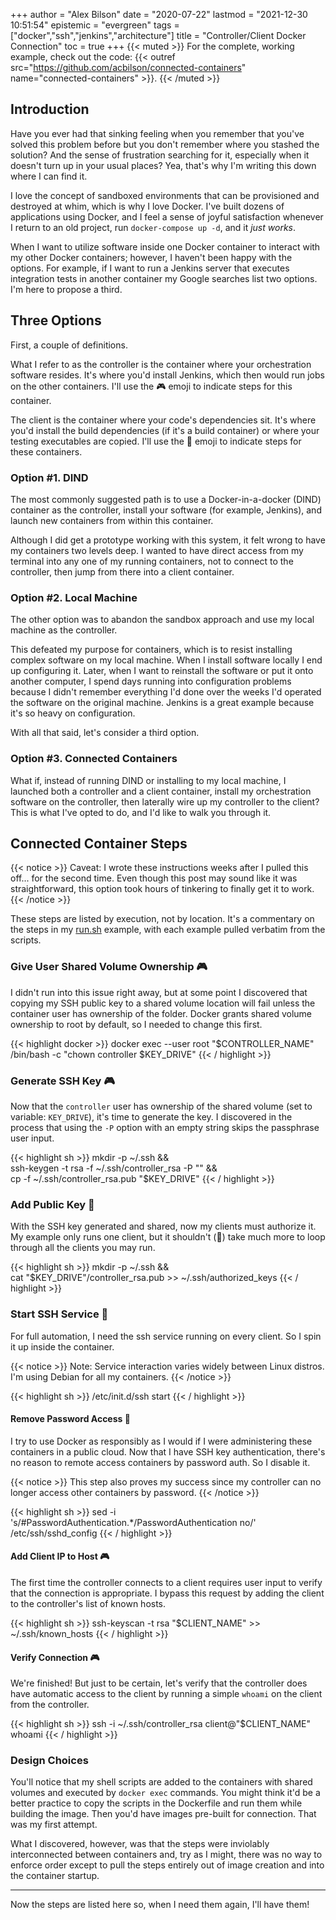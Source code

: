 +++
author = "Alex Bilson"
date = "2020-07-22"
lastmod = "2021-12-30 10:51:54"
epistemic = "evergreen"
tags = ["docker","ssh","jenkins","architecture"]
title = "Controller/Client Docker Connection"
toc = true
+++
{{< muted >}}
For the complete, working example, check out the code: {{< outref src="https://github.com/acbilson/connected-containers" name="connected-containers" >}}.
{{< /muted >}}

## Introduction

Have you ever had that sinking feeling when you remember that you've solved this problem before but you don't remember where you stashed the solution? And the sense of frustration searching for it, especially when it doesn't turn up in your usual places? Yea, that's why I'm writing this down where I can find it.

I love the concept of sandboxed environments that can be provisioned and destroyed at whim, which is why I love Docker. I've built dozens of applications using Docker, and I feel a sense of joyful satisfaction whenever I return to an old project, run `docker-compose up -d`, and it _just works_.

When I want to utilize software inside one Docker container to interact with my other Docker containers; however, I haven't been happy with the options. For example, if I want to run a Jenkins server that executes integration tests in another container my Google searches list two options. I'm here to propose a third.

## Three Options

First, a couple of definitions.

What I refer to as the controller is the container where your orchestration software resides. It's where you'd install Jenkins, which then would run jobs on the other containers. I'll use the &#127918; emoji to indicate steps for this container.

The client is the container where your code's dependencies sit. It's where you'd install the build dependencies (if it's a build container) or where your testing executables are copied. I'll use the &#128119; emoji to indicate steps for these containers.

### Option #1. DIND

The most commonly suggested path is to use a Docker-in-a-docker (DIND) container as the controller, install your software (for example, Jenkins), and launch new containers from within this container.

Although I did get a prototype working with this system, it felt wrong to have my containers two levels deep. I wanted to have direct access from my terminal into any one of my running containers, not to connect to the controller, then jump from there into a client container.

### Option #2. Local Machine

The other option was to abandon the sandbox approach and use my local machine as the controller.

This defeated my purpose for containers, which is to resist installing complex software on my local machine. When I install software locally I end up configuring it. Later, when I want to reinstall the software or put it onto another computer, I spend days running into configuration problems because I didn't remember everything I'd done over the weeks I'd operated the software on the original machine. Jenkins is a great example because it's so heavy on configuration.

With all that said, let's consider a third option.

### Option #3. Connected Containers

What if, instead of running DIND or installing to my local machine, I launched both a controller and a client container, install my orchestration software on the controller, then laterally wire up my controller to the client? This is what I've opted to do, and I'd like to walk you through it.

## Connected Container Steps

{{< notice >}}
Caveat: I wrote these instructions weeks after I pulled this off... for the second time. Even though this post may sound like it was straightforward, this option took hours of tinkering to finally get it to work.
{{< /notice >}}

These steps are listed by execution, not by location. It's a commentary on the steps in my [run.sh](https://github.com/acbilson/connected-containers/blob/master/run.sh) example, with each example pulled verbatim from the scripts.

### Give User Shared Volume Ownership &#127918;

I didn't run into this issue right away, but at some point I discovered that copying my SSH public key to a shared volume location will fail unless the container user has ownership of the folder. Docker grants shared volume ownership to root by default, so I needed to change this first.

{{< highlight docker >}}
docker exec --user root "$CONTROLLER_NAME" \
  /bin/bash -c "chown controller $KEY_DRIVE"
{{< / highlight >}}

### Generate SSH Key &#127918;

Now that the `controller` user has ownership of the shared volume (set to variable: `KEY_DRIVE`), it's time to generate the key. I discovered in the process that using the `-P` option with an empty string skips the passphrase user input.

{{< highlight sh >}}
mkdir -p ~/.ssh && \
ssh-keygen -t rsa -f ~/.ssh/controller_rsa -P "" && \
cp -f ~/.ssh/controller_rsa.pub "$KEY_DRIVE"
{{< / highlight >}}

### Add Public Key &#128119;

With the SSH key generated and shared, now my clients must authorize it. My example only runs one client, but it shouldn't (🤞) take much more to loop through all the clients you may run.

{{< highlight sh >}}
mkdir -p ~/.ssh && \
  cat "$KEY_DRIVE"/controller_rsa.pub >> ~/.ssh/authorized_keys
{{< / highlight >}}

### Start SSH Service &#128119;

For full automation, I need the ssh service running on every client. So I spin it up inside the container.

{{< notice >}}
Note: Service interaction varies widely between Linux distros. I'm using Debian for all my containers.
{{< /notice >}}

{{< highlight sh >}}
/etc/init.d/ssh start
{{< / highlight >}}

#### Remove Password Access &#128119;

I try to use Docker as responsibly as I would if I were administering these containers in a public cloud. Now that I have SSH key authentication, there's no reason to remote access containers by password auth. So I disable it.

{{< notice >}}
This step also proves my success since my controller can no longer access other containers by password.
{{< /notice >}}

{{< highlight sh >}}
sed -i 's/#PasswordAuthentication.*/PasswordAuthentication no/' /etc/ssh/sshd_config
{{< / highlight >}}

#### Add Client IP to Host &#127918;

The first time the controller connects to a client requires user input to verify that the connection is appropriate. I bypass this request by adding the client to the controller's list of known hosts.


{{< highlight sh >}}
ssh-keyscan -t rsa "$CLIENT_NAME" >> ~/.ssh/known_hosts
{{< / highlight >}}

#### Verify Connection &#127918;

We're finished! But just to be certain, let's verify that the controller does have automatic access to the client by running a simple `whoami` on the client from the controller.

{{< highlight sh >}}
ssh -i ~/.ssh/controller_rsa client@"$CLIENT_NAME" whoami
{{< / highlight >}}

### Design Choices

You'll notice that my shell scripts are added to the containers with shared volumes and executed by `docker exec` commands. You might think it'd be a better practice to copy the scripts in the Dockerfile and run them while building the image. Then you'd have images pre-built for connection. That was my first attempt.

What I discovered, however, was that the steps were inviolably interconnected between containers and, try as I might, there was no way to enforce order except to pull the steps entirely out of image creation and into the container startup.

---

Now the steps are listed here so, when I need them again, I'll have them!
